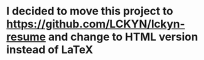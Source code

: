 # I decided to move this project to https://github.com/LCKYN/lckyn-resume and change to HTML version instead of LaTeX
